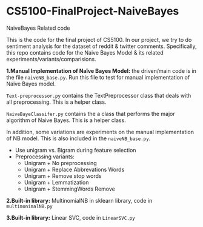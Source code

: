 # CS5100-FinalProject-NaiveBayes
NaiveBayes Related code

This is the code for the final project of CS5100.
In our project, we try to do sentiment analysis for the dataset of reddit & twitter comments.
Specifically, this repo contains code for the Naive Bayes Model & its related experiments/variants/comparisions.

**1.Manual Implementation of Naïve Bayes Model:** the driven/main code is in the file ```naiveNB_base.py```. Run this file to test for manual implementation of Naive Bayes model.

```Text-preprocessor.py``` contains the TextPreprocessor class that deals with all preprocessing. This is a helper class. 

```NaiveBayeClassifer.py``` contains the a class that performs the major algorithm of Naive Bayes. This is a helper class. 

In addition, some variations are experiments on the manual implementation of NB model. This is also included in the ```naiveNB_base.py```.
- Use unigram vs. Bigram during feature selection
- Preprocessing variants:
   - Unigram + No preprocessing 
   - Unigram + Replace Abbrevations Words
   - Unigram + Remove stop words
   - Unigram + Lemmatization
   - Unigram + StemmingWords Remove

**2.Built-in library:** MultinomialNB in sklearn library, code in ```multimonimalNB.py```

**3.Built-in library:** Linear SVC, code in ```LinearSVC.py```

